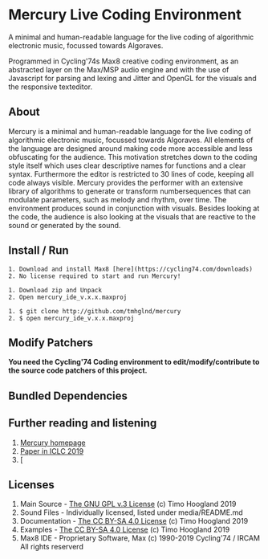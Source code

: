 # Mercury Live Coding Environment

A minimal and human-readable language for the live coding of algorithmic electronic music, focussed towards Algoraves.

Programmed in Cycling'74s Max8 creative coding environment, as an abstracted layer on the Max/MSP audio engine and with the use of Javascript for parsing and lexing and Jitter and OpenGL for the visuals and the responsive texteditor.

## About 

Mercury is a minimal and human-readable language for the live coding of algorithmic electronic music, focussed towards Algoraves. All elements of the language are designed around making code more accessible and less obfuscating for the audience. This motivation stretches down to the coding style itself which uses clear descriptive names for functions and a clear syntax. Furthermore the editor is restricted to 30 lines of code, keeping all code always visible. Mercury provides the performer with an extensive library of algorithms to generate or transform numbersequences that can modulate parameters, such as melody and rhythm, over time. The environment produces sound in conjunction with visuals. Besides looking at the code, the audience is also looking at the visuals that are reactive to the sound or generated by the sound.

## Install / Run

```
1. Download and install Max8 [here](https://cycling74.com/downloads)
2. No license required to start and run Mercury!
```
```
1. Download zip and Unpack
2. Open mercury_ide_v.x.x.maxproj
```
```
1. $ git clone http://github.com/tmhglnd/mercury
2. $ open mercury_ide_v.x.x.maxproj
```

## Modify Patchers

**You need the Cycling'74 Coding environment to edit/modify/contribute to the source code patchers of this project.**

## Bundled Dependencies

## Further reading and listening

1. [Mercury homepage](http://www.timohoogland.com/mercury-livecoding)
2. [Paper in ICLC 2019](http://iclc.livecodenetwork.org/2019/papers/paper67.pdf)
3. [

## Licenses

1. Main Source - [The GNU GPL v.3 License](https://choosealicense.com/licenses/gpl-3.0/) (c) Timo Hoogland 2019
2. Sound Files - Individually licensed, listed under media/README.md
3. Documentation - [The CC BY-SA 4.0 License](https://creativecommons.org/licenses/by-sa/4.0/) (c) Timo Hoogland 2019
4. Examples - [The CC BY-SA 4.0 License](https://creativecommons.org/licenses/by-sa/4.0/) (c) Timo Hoogland 2019
5. Max8 IDE - Proprietary Software, Max (c) 1990-2019 Cycling'74 / IRCAM All rights reserverd

